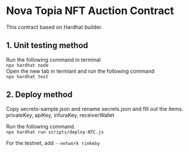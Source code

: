 # Nova Topia NFT Auction Contract

This contract based on Hardhat builder.

## 1. Unit testing method

Run the following command in terminal <br/>
`npx hardhat node` <br/>
Open the new tab in termianl and run the following command <br/>
`npx hardhat test` <br/>

## 2. Deploy method

Copy secrets-sample.json and rename secrets.json and fill out the items.<br/>
privateKey, apiKey, infuraKey, receiverWallet<br/>

Run the following command. <br/>
`npx hardhat run scripts/deploy-NTC.js`

For the testnet, add `--network rinkeby`
